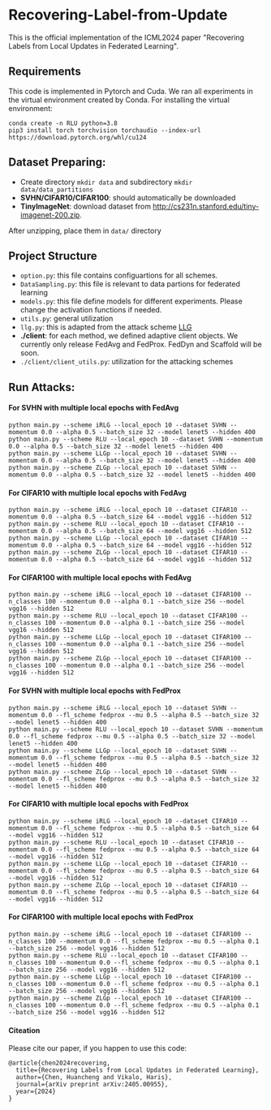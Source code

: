 # Recovering-Label-from-Update
This is the official implementation of the ICML2024 paper "Recovering Labels from Local Updates in Federated Learning".

## Requirements
This code is implemented in Pytorch and Cuda. We ran all experiments in the virtual environment created by Conda.
For installing the virtual environment:
```
conda create -n RLU python=3.8
pip3 install torch torchvision torchaudio --index-url https://download.pytorch.org/whl/cu124
```

## Dataset Preparing:
* Create directory `mkdir data` and subdirectory `mkdir data/data_partitions`
* **SVHN/CIFAR10/CIFAR100**: should automatically be downloaded
* **TinyImageNet**: download dataset from http://cs231n.stanford.edu/tiny-imagenet-200.zip.
  
After unzipping, place them in `data/` directory

## Project Structure
* `option.py`: this file contains configuartions for all schemes. 
* `DataSampling.py`: this file is relevant to data partions for federated learning
* `models.py`: this file define models for different experiments. Please change the activation functions if needed.
* `utils.py`: general utilization 
* `llg.py`: this is adapted from the attack scheme [LLG](https://github.com/tklab-tud/LLG)
* **./client**: for each method, we defined adaptive client objects. We currently only release FedAvg and FedProx. FedDyn and Scaffold will be soon.
* `./client/client_utils.py`: utilization for the attacking schemes


## Run Attacks:

#### For SVHN with multiple local epochs with FedAvg

```
python main.py --scheme iRLG --local_epoch 10 --dataset SVHN --momentum 0.0 --alpha 0.5 --batch_size 32 --model lenet5 --hidden 400
python main.py --scheme RLU --local_epoch 10 --dataset SVHN --momentum 0.0 --alpha 0.5 --batch_size 32 --model lenet5 --hidden 400
python main.py --scheme LLGp --local_epoch 10 --dataset SVHN --momentum 0.0 --alpha 0.5 --batch_size 32 --model lenet5 --hidden 400
python main.py --scheme ZLGp --local_epoch 10 --dataset SVHN --momentum 0.0 --alpha 0.5 --batch_size 32 --model lenet5 --hidden 400
```

#### For CIFAR10 with multiple local epochs with FedAvg

```
python main.py --scheme iRLG --local_epoch 10 --dataset CIFAR10 --momentum 0.0 --alpha 0.5 --batch_size 64 --model vgg16 --hidden 512
python main.py --scheme RLU --local_epoch 10 --dataset CIFAR10 --momentum 0.0 --alpha 0.5 --batch_size 64 --model vgg16 --hidden 512
python main.py --scheme LLGp --local_epoch 10 --dataset CIFAR10 --momentum 0.0 --alpha 0.5 --batch_size 64 --model vgg16 --hidden 512
python main.py --scheme ZLGp --local_epoch 10 --dataset CIFAR10 --momentum 0.0 --alpha 0.5 --batch_size 64 --model vgg16 --hidden 512
```

#### For CIFAR100 with multiple local epochs with FedAvg
```
python main.py --scheme iRLG --local_epoch 10 --dataset CIFAR100 --n_classes 100 --momentum 0.0 --alpha 0.1 --batch_size 256 --model vgg16 --hidden 512
python main.py --scheme RLU --local_epoch 10 --dataset CIFAR100 --n_classes 100 --momentum 0.0 --alpha 0.1 --batch_size 256 --model vgg16 --hidden 512
python main.py --scheme LLGp --local_epoch 10 --dataset CIFAR100 --n_classes 100 --momentum 0.0 --alpha 0.1 --batch_size 256 --model vgg16 --hidden 512
python main.py --scheme ZLGp --local_epoch 10 --dataset CIFAR100 --n_classes 100 --momentum 0.0 --alpha 0.1 --batch_size 256 --model vgg16 --hidden 512
```

#### For SVHN with multiple local epochs with FedProx

```
python main.py --scheme iRLG --local_epoch 10 --dataset SVHN --momentum 0.0 --fl_scheme fedprox --mu 0.5 --alpha 0.5 --batch_size 32 --model lenet5 --hidden 400
python main.py --scheme RLU --local_epoch 10 --dataset SVHN --momentum 0.0 --fl_scheme fedprox --mu 0.5 --alpha 0.5 --batch_size 32 --model lenet5 --hidden 400
python main.py --scheme LLGp --local_epoch 10 --dataset SVHN --momentum 0.0 --fl_scheme fedprox --mu 0.5 --alpha 0.5 --batch_size 32 --model lenet5 --hidden 400
python main.py --scheme ZLGp --local_epoch 10 --dataset SVHN --momentum 0.0 --fl_scheme fedprox --mu 0.5 --alpha 0.5 --batch_size 32 --model lenet5 --hidden 400
```

#### For CIFAR10 with multiple local epochs with FedProx

```
python main.py --scheme iRLG --local_epoch 10 --dataset CIFAR10 --momentum 0.0 --fl_scheme fedprox --mu 0.5 --alpha 0.5 --batch_size 64 --model vgg16 --hidden 512
python main.py --scheme RLU --local_epoch 10 --dataset CIFAR10 --momentum 0.0 --fl_scheme fedprox --mu 0.5 --alpha 0.5 --batch_size 64 --model vgg16 --hidden 512
python main.py --scheme LLGp --local_epoch 10 --dataset CIFAR10 --momentum 0.0 --fl_scheme fedprox --mu 0.5 --alpha 0.5 --batch_size 64 --model vgg16 --hidden 512
python main.py --scheme ZLGp --local_epoch 10 --dataset CIFAR10 --momentum 0.0 --fl_scheme fedprox --mu 0.5 --alpha 0.5 --batch_size 64 --model vgg16 --hidden 512
```

#### For CIFAR100 with multiple local epochs with FedProx
```
python main.py --scheme iRLG --local_epoch 10 --dataset CIFAR100 --n_classes 100 --momentum 0.0 --fl_scheme fedprox --mu 0.5 --alpha 0.1 --batch_size 256 --model vgg16 --hidden 512
python main.py --scheme RLU --local_epoch 10 --dataset CIFAR100 --n_classes 100 --momentum 0.0 --fl_scheme fedprox --mu 0.5 --alpha 0.1 --batch_size 256 --model vgg16 --hidden 512
python main.py --scheme LLGp --local_epoch 10 --dataset CIFAR100 --n_classes 100 --momentum 0.0 --fl_scheme fedprox --mu 0.5 --alpha 0.1 --batch_size 256 --model vgg16 --hidden 512
python main.py --scheme ZLGp --local_epoch 10 --dataset CIFAR100 --n_classes 100 --momentum 0.0 --fl_scheme fedprox --mu 0.5 --alpha 0.1 --batch_size 256 --model vgg16 --hidden 512
```
#### Citeation
Please cite our paper, if you happen to use this code:
```
@article{chen2024recovering,
  title={Recovering Labels from Local Updates in Federated Learning},
  author={Chen, Huancheng and Vikalo, Haris},
  journal={arXiv preprint arXiv:2405.00955},
  year={2024}
}
```
